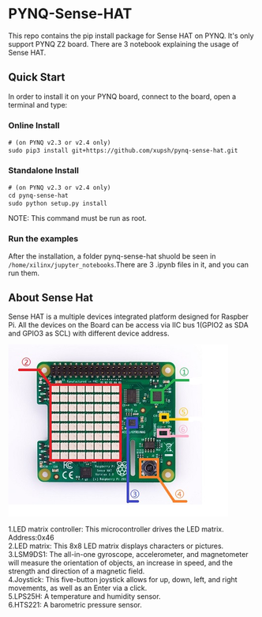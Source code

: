 # PYNQ-Sense-HAT

This repo contains the pip install package for Sense HAT on PYNQ. It's only support PYNQ Z2 board. There are 3 notebook explaining the usage of Sense HAT.

## Quick Start

In order to install it on your PYNQ board, connect to the board, open a terminal and type:

### Online Install
```shell
# (on PYNQ v2.3 or v2.4 only)
sudo pip3 install git+https://github.com/xupsh/pynq-sense-hat.git
```
### Standalone Install
```shell
# (on PYNQ v2.3 or v2.4 only)
cd pynq-sense-hat
sudo python setup.py install
```

NOTE: This command must be run as root.

### Run the examples  
After the installation, a folder pynq-sense-hat shuold be seen in `/home/xilinx/jupyter_notebooks`.There are 3 .ipynb files in it, and you can run them.

## About Sense Hat

Sense HAT is a multiple devices integrated platform designed for Raspber Pi. All the devices on the Board can be access via IIC bus 1(GPIO2 as SDA and GPIO3 as SCL) with different device address. 

![](./boards/Pynq-Z2/notebooks/data/Sense_HAT_intro.jpg)

1.LED matrix controller: This microcontroller drives the LED matrix. Address:0x46  
2.LED matrix: This 8x8 LED matrix displays characters or pictures.  
3.LSM9DS1: The all-in-one gyroscope, accelerometer, and magnetometer will measure the orientation of objects, an increase in speed, and the strength and direction of a magnetic field.  
4.Joystick: This five-button joystick allows for up, down, left, and right movements, as well as an Enter via a click.  
5.LPS25H: A temperature and humidity sensor.  
6.HTS221: A barometric pressure sensor.  
